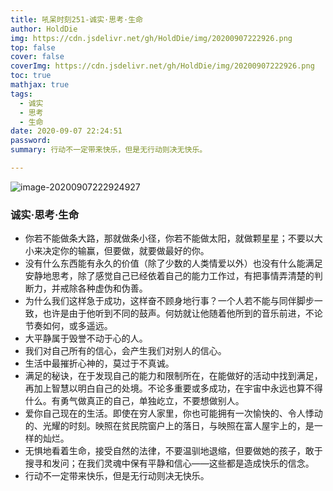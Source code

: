```yaml
---
title: 吼呆时刻251-诚实·思考·生命
author: HoldDie
img: https://cdn.jsdelivr.net/gh/HoldDie/img/20200907222926.png
top: false
cover: false
coverImg: https://cdn.jsdelivr.net/gh/HoldDie/img/20200907222926.png
toc: true
mathjax: true
tags:
  - 诚实
  - 思考
  - 生命
date: 2020-09-07 22:24:51
password:
summary: 行动不一定带来快乐，但是无行动则决无快乐。

---
```


![image-20200907222924927](https://cdn.jsdelivr.net/gh/HoldDie/img/20200907222926.png)

### 诚实·思考·生命

- 你若不能做条大路，那就做条小径，你若不能做太阳，就做颗星星；不要以大小来决定你的输赢，但要做，就要做最好的你。
- 没有什么东西能有永久的价值（除了少数的人类情爱以外）也没有什么能满足安静地思考，除了感觉自己已经依着自己的能力工作过，有把事情弄清楚的判断力，并戒除各种虚伪和伪善。
- 为什么我们这样急于成功，这样奋不顾身地行事？一个人若不能与同伴脚步一致，也许是由于他听到不同的鼓声。何妨就让他随着他所到的音乐前进，不论节奏如何，或多遥远。
- 大平静属于毁誉不动于心的人。
- 我们对自己所有的信心，会产生我们对别人的信心。
- 生活中最摧折心神的，莫过于不真诚。
- 满足的秘诀，在于发现自己的能力和限制所在，在能做好的活动中找到满足，再加上智慧以明白自己的处境。不论多重要或多成功，在宇宙中永远也算不得什么。有勇气做真正的自己，单独屹立，不要想做别人。
- 爱你自己现在的生活。即使在穷人家里，你也可能拥有一次愉快的、令人悸动的、光耀的时刻。映照在贫民院窗户上的落日，与映照在富人屋宇上的，是一样的灿烂。
- 无惧地看着生命，接受自然的法律，不要温驯地退缩，但要做她的孩子，敢于搜寻和发问；在我们灵魂中保有平静和信心——这些都是造成快乐的信念。
- 行动不一定带来快乐，但是无行动则决无快乐。